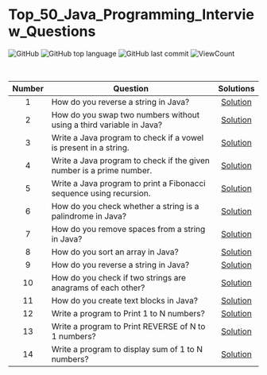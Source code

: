 # Top_50_Java_Programming_Interview_Questions


![GitHub](https://img.shields.io/github/license/hegdepavankumar/Top_50_Java_Programming_Interview_Questions?style=flat)
![GitHub top language](https://img.shields.io/github/languages/top/hegdepavankumar/Top_50_Java_Programming_Interview_Questions?style=flat)
![GitHub last commit](https://img.shields.io/github/last-commit/hegdepavankumar/Top_50_Java_Programming_Interview_Questions?style=flat)
![ViewCount](https://views.whatilearened.today/views/github/hegdepavankumar/Top_50_Java_Programming_Interview_Questions.svg?cache=remove)


<br>


| Number | Question| Solutions |
|:------:|------------|:---------:|
| 1 | How do you reverse a string in Java? | [Solution](https://github.com/hegdepavankumar/Top_50_Java_Programming_Interview_Questions/blob/main/Java_Programs/Question1.java)
| 2 | How do you swap two numbers without using a third variable in Java? | [Solution](https://github.com/hegdepavankumar/Top_50_Java_Programming_Interview_Questions/blob/main/Java_Programs/Question2.java)
| 3 | Write a Java program to check if a vowel is present in a string. | [Solution](https://github.com/hegdepavankumar/Top_50_Java_Programming_Interview_Questions/blob/main/Java_Programs/Question3.java)
| 4 | Write a Java program to check if the given number is a prime number. | [Solution](https://github.com/hegdepavankumar/Top_50_Java_Programming_Interview_Questions/blob/main/Java_Programs/Question4.java)
| 5 | Write a Java program to print a Fibonacci sequence using recursion. | [Solution](https://github.com/hegdepavankumar/Top_50_Java_Programming_Interview_Questions/blob/main/Question5.java)
| 6 | How do you check whether a string is a palindrome in Java? | [Solution](https://github.com/hegdepavankumar/Top_50_Java_Programming_Interview_Questions/blob/main/Question6.java)
| 7 | How do you remove spaces from a string in Java? | [Solution](https://github.com/hegdepavankumar/Top_50_Java_Programming_Interview_Questions/blob/main/Question7.java)
| 8 | How do you sort an array in Java?| [Solution](https://github.com/hegdepavankumar/Top_50_Java_Programming_Interview_Questions/blob/main/Question8.java)
| 9 | How do you reverse a string in Java? | [Solution](https://github.com/hegdepavankumar/Top_50_Java_Programming_Interview_Questions/blob/main/Java_Programs/Question1.java)
| 10 | How do you check if two strings are anagrams of each other?| [Solution](https://github.com/hegdepavankumar/Top_50_Java_Programming_Interview_Questions/blob/main/Question9.java)
| 11 | How do you create text blocks in Java?| [Solution](https://github.com/hegdepavankumar/Top_50_Java_Programming_Interview_Questions/blob/main/Question10.java)
| 12 | Write a program to Print 1 to N numbers? | [Solution](https://github.com/hegdepavankumar/Top_50_Java_Programming_Interview_Questions/blob/main/Java_Programs/Question11.java)
| 13 | Write a program to Print REVERSE of N to 1 numbers? | [Solution](https://github.com/hegdepavankumar/Top_50_Java_Programming_Interview_Questions/blob/main/Java_Programs/Question12.java)
| 14 | Write a program to display sum of 1 to N numbers? | [Solution](https://github.com/hegdepavankumar/Top_50_Java_Programming_Interview_Questions/blob/main/Java_Programs/Question13.java)

